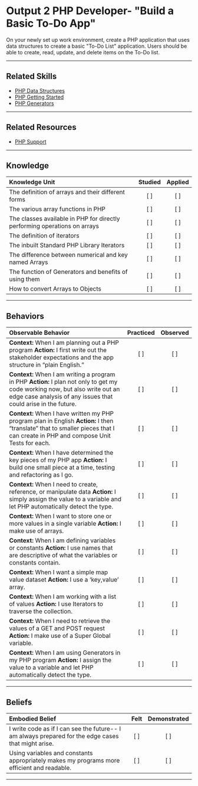 # Output 2 PHP Developer- "Build a Basic To-Do App"

On your newly set up work environment, create a PHP application that uses data structures to create a basic "To-Do List" application. Users should be able to create, read, update, and delete items on the To-Do list.  

----
## Related Skills
- [PHP Data Structures](www.link.com)
- [PHP Getting Started](www.link.com)
- [PHP Generators](www.link.com)

----
## Related Resources
- [PHP Support](www.link.com)

-----

## Knowledge
| Knowledge Unit   |      Studied      | Applied |
|:-------------|:------------------:|:--------:|
 The definition of arrays and their different forms | [ ] | [ ] |
| The various array functions in PHP | [ ] | [ ] |
| The classes available in PHP for directly performing operations on arrays| [ ] | [ ] |
| The definition of iterators| [ ] | [ ] |
| The inbuilt Standard PHP Library Iterators| [ ] | [ ] |
| The difference between numerical and key named Arrays | [ ] | [ ] |
| The function of Generators and benefits of using them| [ ] | [ ] |
| How to convert Arrays to Objects | [ ] | [ ] |


_____

## Behaviors
| Observable Behavior   |      Practiced      | Observed |
|:-------------|:------------------:|:--------:|
| **Context:** When I am planning out a PHP program **Action:** I first write out the stakeholder expectations and the app structure in “plain English.” | [ ] | [ ]  |
| **Context:** When I am writing a program in PHP **Action:** I plan not only to get my code working now, but also write out an edge case analysis of any issues that could arise in the future. | [ ] | [ ]  |
| **Context:** When I have written my PHP program plan in English **Action:** I then “translate” that to smaller pieces that I can create in PHP and compose Unit Tests for each. | [ ] | [ ]  |
| **Context:** When I have determined the key pieces of my PHP app **Action:** I build one small piece at a time, testing and refactoring as I go. | [ ] | [ ]  |
| **Context:**  When I need to create, reference, or manipulate data **Action:** I simply assign the value to a variable and let PHP automatically detect the type. |   [ ]   |   [ ] |
| **Context:**  When I want to store one or more values in a single variable **Action:**  I make use of arrays.| [ ] | [ ]  |
| **Context:** When I am defining variables or constants **Action:** I use names that are descriptive of what the variables or constants contain.| [ ] | [ ]  |
| **Context:** When I want a simple map value dataset **Action:** I use a ‘key,value’ array.|   [ ]   |   [ ] |
| **Context:** When I am working with a list of values **Action:** I use Iterators to traverse the collection.|   [ ]   |   [ ] |
| **Context:**  When I need to retrieve the values of a GET and POST request **Action:** I make use of a Super Global variable.|   [ ]   |   [ ] |
| **Context:** When I am using Generators in my PHP program **Action:** I assign the value to a variable and let PHP automatically detect the type. |   [ ]   |   [ ] |


----------


## **Beliefs**
| Embodied Belief   |      Felt      | Demonstrated |
|:-------------|:------------------:|:--------:|
| I write code as if I can see the future-- I am always prepared for the edge cases that might arise. |   [ ]   |   [ ] |
| Using variables and constants appropriately makes my programs more efficient and readable.|   [ ]   |   [ ] |


--- 